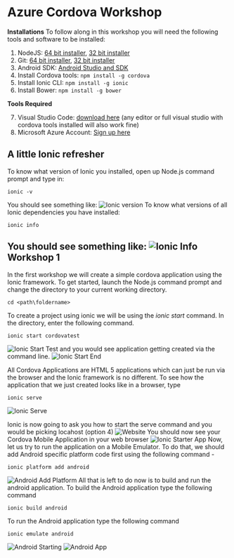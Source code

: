 Azure Cordova Workshop
======================

**Installations**
To follow along in this workshop you will need the following tools and software to be installed:

 1. NodeJS: [64 bit installer](https://nodejs.org/dist/v4.2.2/node-v4.2.2-x64.msi), [32 bit installer](https://nodejs.org/dist/v4.2.2/node-v4.2.2-x86.msi)
 2. Git: [64 bit installer](https://github.com/git-for-windows/git/releases/download/v2.6.2.windows.1/Git-2.6.2-64-bit.exe), [32 bit installer](https://github.com/git-for-windows/git/releases/download/v2.6.2.windows.1/Git-2.6.2-32-bit.exe)
 3. Android SDK: [Android Studio and SDK](https://developer.android.com/sdk/index.html#win-bundle)
 4. Install Cordova tools: `npm install -g cordova`
 5. Install Ionic CLI: `npm install -g ionic`
 6. Install Bower: `npm install -g bower`

**Tools Required**

 7. Visual Studio Code: [download here](https://code.visualstudio.com/) (any editor or full visual studio with cordova tools installed will also work fine)
 8. Microsoft Azure Account: [Sign up here](https://azure.microsoft.com/en-us/)

A little Ionic refresher
------------------------
To know what version of Ionic you installed, open up Node.js command prompt and type in:

    ionic -v
You should see something like:
![Ionic version](https://github.com/vkoppaka/Azure-Cordova-Workshop/blob/master/assets/ionicversion.png)
 To know what versions of all Ionic dependencies you have installed:
 
    ionic info
You should see something like:
![Ionic Info](https://github.com/vkoppaka/Azure-Cordova-Workshop/blob/master/assets/ionicinfo.png)
 Workshop 1
----------
In the first workshop we will create a simple cordova application using the Ionic framework.
To get started, launch the Node.js command prompt and change the directory to your current working directory. 

    cd <path\foldername>

To create a project using ionic we will be using the *ionic start* command. In the directory, enter the following command.

    ionic start cordovatest

![Ionic Start Test](https://github.com/vkoppaka/Azure-Cordova-Workshop/blob/master/assets/ionicstarttest.png)
and you would see application getting created via the command line.
![Ionic Start End](https://github.com/vkoppaka/Azure-Cordova-Workshop/blob/master/assets/ionicstarttestend.png)
    
All Cordova Applications are HTML 5 applications which can just be run via the browser and the Ionic framework is no different. To see how the application that we just created looks like in a browser, type 

    ionic serve

![Ionic Serve](https://github.com/vkoppaka/Azure-Cordova-Workshop/blob/master/assets/ionicserve.png)

Ionic is now going to ask you how to start the serve command and you would be picking locahost (option 4)
![Website](https://github.com/vkoppaka/Azure-Cordova-Workshop/blob/master/assets/IonicServed.png)
You should now see your Cordova Mobile Application in your web browser
![Ionic Starter App](https://github.com/vkoppaka/Azure-Cordova-Workshop/blob/master/assets/ionicstarterapp.png)
Now, let us try to run the application on a Mobile Emulator. To do that, we should add Android specific platform code first using the following command -

    ionic platform add android
  
  ![Android Add Platform](https://github.com/vkoppaka/Azure-Cordova-Workshop/blob/master/assets/platformaddandroid.png)
  All that is left to do now is to build and run the android application. To build the Android application type the following command 
  
    ionic build android
  
  To run the Android application type the following command
  
    ionic emulate android
   
   ![Android Starting](https://github.com/vkoppaka/Azure-Cordova-Workshop/blob/master/assets/androidstarting.png)
   ![Android App](https://github.com/vkoppaka/Azure-Cordova-Workshop/blob/master/assets/testandroidapp.png)